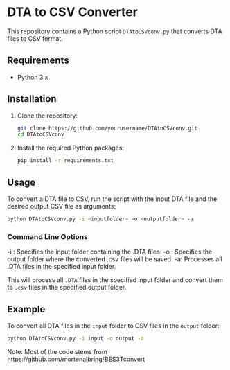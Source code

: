 # DTA to CSV Converter

This repository contains a Python script `DTAtoCSVconv.py` that converts DTA files to CSV format.

## Requirements

- Python 3.x

## Installation

1. Clone the repository:
    ```sh
    git clone https://github.com/yourusername/DTAtoCSVconv.git
    cd DTAtoCSVconv
    ```

2. Install the required Python packages:
    ```sh
    pip install -r requirements.txt
    ```

## Usage

To convert a DTA file to CSV, run the script with the input DTA file and the desired output CSV file as arguments:
```sh
python DTAtoCSVconv.py -i <inputfolder> -o <outputfolder> -a
```
### Command Line Options
-i <inputfolder>: Specifies the input folder containing the .DTA files.
-o <outputfolder>: Specifies the output folder where the converted .csv files will be saved.
-a: Processes all .DTA files in the specified input folder.

This will process all `.DTA` files in the specified input folder and convert them to `.csv` files in the specified output folder.

## Example
To convert all DTA files in the `input` folder to CSV files in the `output` folder:

```sh
python DTAtoCSVconv.py -i input -o output -a
```
Note: Most of the code stems from https://github.com/mortenalbring/BES3Tconvert 
